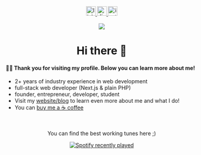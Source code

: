 <!-- Main socials with images -->
<div align="center">
    <a href="https://www.linkedin.com/in/bakirgracic/" target="_blank">
        <img src="https://img.shields.io/static/v1?message=LinkedIn&logo=linkedin&label=&color=0077B5&logoColor=white&labelColor=&style=for-the-badge" height="25" alt="linkedin_logo" />
    </a>
    <a href="https://discordapp.com/users/616736736277430448/" target="_blank">
        <img src="https://img.shields.io/static/v1?message=Discord&logo=discord&label=&color=7289DA&logoColor=white&labelColor=&style=for-the-badge" height="25" alt="discord_logo" />
    </a>
    <a href="https://www.instagram.com/baksha.exe/" target="_blank">
        <img src="https://img.shields.io/static/v1?message=Instagram&logo=instagram&label=&color=E4405F&logoColor=white&labelColor=&style=for-the-badge" height="25" alt="instagram_logo" />
    </a>
</div>
<br />

<!-- Profile views counter -->
<div align="center">
    <img src="https://profile-counter.glitch.me/BakirGracic/count.svg?" />
</div>

<!-- Introduction and basic info -->
<h1 align="center">Hi there 👋</h1>
<h4 align="left">👩‍💻 Thank you for visiting my profile. Below you can learn more about me!</h4>
<ul align="left">
    <li>2+ years of industry experience in web development</li>
    <li>full-stack web developer (Next.js & plain PHP)</li>
    <li>founder, entrepreneur, developer, student</li>
    <li>Visit my <a href="https://bakir.dev/" target="_blank">website/blog</a> to learn even more about me and what I do!</li>
    <li> You can <a href="https://www.buymeacoffee.com/bakirgracic" target="_blank">buy me a ☕ coffee</a></p>
</ul>
<br />

<!-- Spotify recently played -->
<p align="center">You can find the best working tunes here ;)</p>
<div align="center">
    <a href="https://open.spotify.com/user/31u6npxqruxj2mzbvafegv33u5ii">
        <img src="https://spotify-recently-played-readme.vercel.app/api?user=31u6npxqruxj2mzbvafegv33u5ii&count=3"
            alt="Spotify recently played" />
    </a>
</div>
